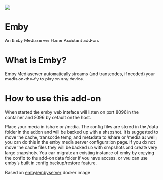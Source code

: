 [![](https://github.com/haberda/hassio_addons/blob/master/emby/logo.png)](http://emby.media/)

# Emby

An Emby Mediaserver Home Assistant add-on.

# What is Emby?

Emby Mediaserver automatically streams (and transcodes, if needed) your media
on-the-fly to play on any device.

# How to use this add-on

When started the emby web inteface will listen on port 8096 in the container and 8096 by default on the host.

Place your media in /share or /media. The config files are stored in the /data folder in the addon and will be backed up with a shapshot. It is suggested to move the cache, transcode temp, and metadata to /share or /media as well; you can do this in the emby media server configuration page. If you do not move the cache files they will be backed up with snapshots and create very large snapshots. You can migrate an existing instance of emby by copying the config to the add-on data folder if you have access, or you can use emby's built in config backup/restore feature.

Based on [emby/embyserver](https://registry.hub.docker.com/r/emby/embyserver) docker image
